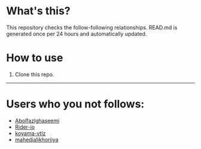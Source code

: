 # What's this?
This repository checks the follow-following relationships.
READ.md is generated once per 24 hours and automatically updated.
# How to use
1. Clone this repo.
 
 --- 
 
 # Users who you not follows: 
  
- [Abolfazlghaseemi](https://github.com/Abolfazlghaseemi/) 
- [Rider-io](https://github.com/Rider-io/) 
- [koyama-vtlz](https://github.com/koyama-vtlz/) 
- [mahedialikhorjiya](https://github.com/mahedialikhorjiya/) 
